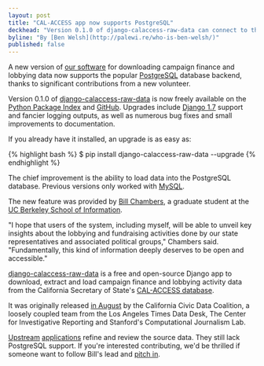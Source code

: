 ```yaml
---
layout: post
title: "CAL-ACCESS app now supports PostgreSQL"
deckhead: "Version 0.1.0 of django-calaccess-raw-data can connect to the popular database backend"
byline: "By [Ben Welsh](http://palewi.re/who-is-ben-welsh/)"
published: false
---
```


A new version of [our software](http://django-calaccess-raw-data.californiacivicdata.org/en/latest/) for downloading campaign finance and lobbying data now supports the popular [PostgreSQL](http://en.wikipedia.org/wiki/PostgreSQL) database backend, thanks to significant contributions from a new volunteer.

Version 0.1.0 of [django-calaccess-raw-data](http://django-calaccess-raw-data.californiacivicdata.org/en/latest/) is now freely available on the [Python Package Index](https://pypi.python.org/pypi/django-calaccess-raw-data) and [GitHub](https://github.com/california-civic-data-coalition/django-calaccess-raw-data). Upgrades include [Django 1.7](https://docs.djangoproject.com/en/1.7/releases/1.7/) support and fancier logging outputs, as well as numerous bug fixes and small improvements to documentation.

If you already have it installed, an upgrade is as easy as:

{% highlight bash %}
$ pip install django-calaccess-raw-data --upgrade
{% endhighlight %}

The chief improvement is the ability to load data into the PostgreSQL database. Previous versions only worked with [MySQL](http://en.wikipedia.org/wiki/MySQL).

The new feature was provided by [Bill Chambers](http://billchambers.me/), a graduate student at the [UC Berkeley School of Information](http://www.ischool.berkeley.edu/).

"I hope that users of the system, including myself, will be able to unveil key insights about the lobbying and fundraising activities done by our state representatives and associated political groups," Chambers said. "Fundamentally, this kind of information deeply deserves to be open and accessible."

[django-calaccess-raw-data](http://django-calaccess-raw-data.californiacivicdata.org/en/latest/) is a free and open-source Django app to download, extract and load campaign finance and lobbying activity data from the California Secretary of State's [CAL-ACCESS database](http://www.sos.ca.gov/prd/cal-access/).

It was originally released [in August](http://www.californiacivicdata.org/2014/09/24/hello-world/) by the California Civic Data Coalition, a loosely coupled team from the Los Angeles Times Data Desk, The Center for Investigative Reporting and Stanford's Computational Journalism Lab.

[Upstream](https://github.com/california-civic-data-coalition/django-calaccess-campaign-browser) [applications](https://github.com/california-civic-data-coalition/django-calaccess-lobbying-browser) refine and review the source data. They still lack PostgreSQL support. If you're interested contributing, we'd be thrilled if someone want to follow Bill's lead and [pitch in](https://github.com/california-civic-data-coalition/django-calaccess-campaign-browser/issues/120).
